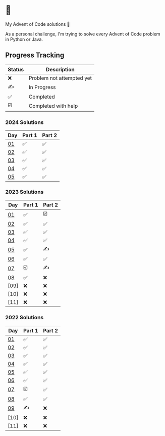 # 🐍 <svg xmlns="http://www.w3.org/2000/svg" x="0px" y="0px" width="100" height="100" viewBox="0 0 50 50">
<path d="M 28.1875 0 C 30.9375 6.363281 18.328125 10.292969 17.15625 15.59375 C 16.082031 20.464844 24.648438 26.125 24.65625 26.125 C 23.355469 24.109375 22.398438 22.449219 21.09375 19.3125 C 18.886719 14.007813 34.535156 9.207031 28.1875 0 Z M 36.5625 8.8125 C 36.5625 8.8125 25.5 9.523438 24.9375 16.59375 C 24.6875 19.742188 27.847656 21.398438 27.9375 23.6875 C 28.011719 25.558594 26.0625 27.125 26.0625 27.125 C 26.0625 27.125 29.609375 26.449219 30.71875 23.59375 C 31.949219 20.425781 28.320313 18.285156 28.6875 15.75 C 29.039063 13.324219 36.5625 8.8125 36.5625 8.8125 Z M 19.1875 25.15625 C 19.1875 25.15625 9.0625 25.011719 9.0625 27.875 C 9.0625 30.867188 22.316406 31.089844 31.78125 29.25 C 31.78125 29.25 34.296875 27.519531 34.96875 26.875 C 28.765625 28.140625 14.625 28.28125 14.625 27.1875 C 14.625 26.179688 19.1875 25.15625 19.1875 25.15625 Z M 38.65625 25.15625 C 37.664063 25.234375 36.59375 25.617188 35.625 26.3125 C 37.90625 25.820313 39.84375 27.234375 39.84375 28.84375 C 39.84375 32.46875 34.59375 35.875 34.59375 35.875 C 34.59375 35.875 42.71875 34.953125 42.71875 29 C 42.71875 26.296875 40.839844 24.984375 38.65625 25.15625 Z M 16.75 30.71875 C 15.195313 30.71875 12.875 31.9375 12.875 33.09375 C 12.875 35.417969 24.5625 37.207031 33.21875 33.8125 L 30.21875 31.96875 C 24.351563 33.847656 13.546875 33.234375 16.75 30.71875 Z M 18.1875 35.9375 C 16.058594 35.9375 14.65625 37.222656 14.65625 38.1875 C 14.65625 41.171875 27.371094 41.472656 32.40625 38.4375 L 29.21875 36.40625 C 25.457031 37.996094 16.015625 38.238281 18.1875 35.9375 Z M 11.09375 38.625 C 7.625 38.554688 5.375 40.113281 5.375 41.40625 C 5.375 48.28125 40.875 47.964844 40.875 40.9375 C 40.875 39.769531 39.527344 39.203125 39.03125 38.9375 C 41.933594 45.65625 9.96875 45.121094 9.96875 41.15625 C 9.96875 40.253906 12.320313 39.390625 14.5 39.8125 L 12.65625 38.75 C 12.113281 38.667969 11.589844 38.636719 11.09375 38.625 Z M 44.625 43.25 C 39.226563 48.367188 25.546875 50.222656 11.78125 47.0625 C 25.542969 52.695313 44.558594 49.535156 44.625 43.25 Z"></path>
</svg> 
My Advent of Code solutions 📅

As a personal challenge, I'm trying to solve every Advent of Code problem in Python or Java. 

## Progress Tracking

| Status | Description |
| ------ | ----------- |
| ❌     | Problem not attempted yet |
| ✍     | In Progress |
| ✅     | Completed |
| ☑️     | Completed with help |


### 2024 Solutions
| Day              | Part 1 | Part 2 |
|------------------|--------|--------|
| [01](2024/Day1) | ✅ | ✅ |
| [02](2024/Day2) | ✅ | ✅ |
| [03](2024/Day3) | ✅ | ✅ |
| [04](2024/Day4) | ✅ | ✅ |
| [05](2024/Day5) | ✅ | ✅ |

### 2023 Solutions
| Day              | Part 1 | Part 2 |
|------------------|--------|--------|
| [01](2023/Day1.py) | ✅ | ☑️ |
| [02](2023/Day2.py) | ✅ | ✅ |
| [03](2023/Day3.py) | ✅ | ✅ |
| [04](2023/Day4.py) | ✅ | ✅ |
| [05](2023/Day5.py) | ✅ | ✍ |
| [06](2023/Day6.py) | ✅ | ✅ |
| [07](2023/Day7.py) | ☑️ | ✍  |
| [08](2023/Day8.py) | ✅ | ❌ |
| [09] | ❌ | ❌ |
| [10] | ❌ | ❌ |
| [11] | ❌ | ❌ |

### 2022 Solutions
| Day              | Part 1 | Part 2 |
|------------------|--------|--------|
| [01](2022/Day1) | ✅ | ✅ |
| [02](2022/Day2) | ✅ | ✅ |
| [03](2022/Day3) | ✅ | ✅ |
| [04](2022/Day4) | ✅ | ✅ |
| [05](2022/Day5) | ✅ | ✅ |
| [06](2022/Day6) | ✅ | ✅ |
| [07](2022/Day7) | ☑️ | ✅  |
| [08](2022/Day8) | ✅ | ✅ |
| [09](2022/Day9) | ✍ | ❌ |
| [10] | ❌ | ❌ |
| [11] | ❌ | ❌ |
